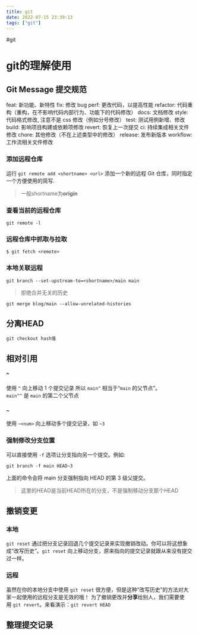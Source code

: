 ```yaml
---
title: git
date: 2022-07-15 23:39:13
tags: ["git"]
---
```

#git

# git的理解使用

## Git Message 提交规范
feat: 新功能、新特性 
fix: 修改 bug perf: 更改代码，以提高性能 
refactor: 代码重构（重构，在不影响代码内部行为、功能下的代码修改） 
docs: 文档修改 
style: 代码格式修改, 注意不是 css 修改（例如分号修改） 
test: 测试用例新增、修改 
build: 影响项目构建或依赖项修改 
revert: 恢复上一次提交 
ci: 持续集成相关文件修改 
chore: 其他修改（不在上述类型中的修改） 
release: 发布新版本 workflow: 工作流相关文件修改


### 添加远程仓库

运行 `git remote add <shortname> <url>` 添加一个新的远程 Git 仓库，同时指定一个方便使用的简写. 

> 一般shortname为**origin**

### 查看当前的远程仓库

```
git remote -l
```

### 远程仓库中抓取与拉取

```
$ git fetch <remote>
```

### 本地关联远程

```
git branch --set-upstream-to=<shortname>/main main
```

> 拒绝合并无关的历史

```
git merge blog/main --allow-unrelated-histories
```


## 分离HEAD

```shell
git checkout hash值
```


## 相对引用

### `^`

使用 `^` 向上移动 1 个提交记录
所以 `main^` 相当于“`main` 的父节点”。
`main^^` 是 `main` 的第二个父节点

### `~`

使用 `~<num>` 向上移动多个提交记录，如 `~3`

### 强制修改分支位置

可以直接使用 `-f` 选项让分支指向另一个提交。例如:

```shell
git branch -f main HEAD~3
```

上面的命令会将 main 分支强制指向 HEAD 的第 3 级父提交。

> 这里的HEAD是当前HEAD所在的分支，不是强制移动分支那个HEAD





## 撤销变更

### 本地
`git reset` 通过把分支记录回退几个提交记录来实现撤销改动。你可以将这想象成“改写历史”。`git reset` 向上移动分支，原来指向的提交记录就跟从来没有提交过一样。

### 远程
虽然在你的本地分支中使用 `git reset` 很方便，但是这种“改写历史”的方法对大家一起使用的远程分支是无效的哦！
为了撤销更改并**分享**给别人，我们需要使用 `git revert`。来看演示：`git revert HEAD`



## 整理提交记录




